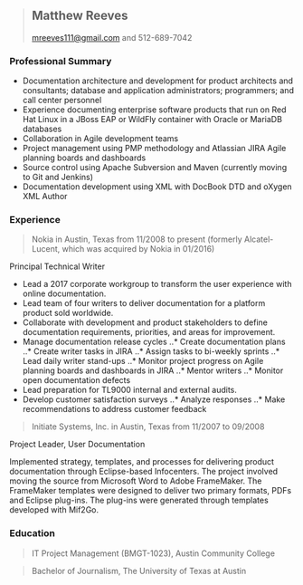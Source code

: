 > ## **Matthew Reeves**
> mreeves111@gmail.com and 512-689-7042

### Professional Summary
* Documentation architecture and development for product architects and consultants; database and application administrators; programmers; and call center personnel
* Experience documenting enterprise software products that run on Red Hat Linux in a JBoss EAP or WildFly container with Oracle or MariaDB databases
* Collaboration in Agile development teams
* Project management using PMP methodology and Atlassian JIRA Agile planning boards and dashboards
* Source control using Apache Subversion and Maven (currently moving to Git and Jenkins)
* Documentation development using XML with DocBook DTD and oXygen XML Author

### Experience

> Nokia in Austin, Texas from 11/2008 to present (formerly Alcatel-Lucent, which was acquired by Nokia in 01/2016)

Principal Technical Writer

* Lead a 2017 corporate workgroup to transform the user experience with online documentation.
* Lead team of four writers to deliver documentation for a platform product sold worldwide. 
* Collaborate with development and product stakeholders to define documentation requirements, priorities, and areas for improvement.
* Manage documentation release cycles
..* Create documentation plans
..* Create writer tasks in JIRA
..* Assign tasks to bi-weekly sprints
..* Lead daily writer stand-ups
..* Monitor project progress on Agile planning boards and dashboards in JIRA
..* Mentor writers
..* Monitor open documentation defects
* Lead preparation for TL9000 internal and external audits.
* Develop customer satisfaction surveys
..* Analyze responses
..* Make recommendations to address customer feedback

> Initiate Systems, Inc. in Austin, Texas from 11/2007 to 09/2008

Project Leader, User Documentation

Implemented strategy, templates, and processes for delivering product documentation through Eclipse-based Infocenters. The project involved moving the source from Microsoft Word to Adobe FrameMaker. The FrameMaker templates were designed to deliver two primary formats, PDFs and Eclipse plug-ins. The plug-ins were generated through templates developed with Mif2Go. 

### Education

> IT Project Management (BMGT-1023), Austin Community College

> Bachelor of Journalism, The University of Texas at Austin
